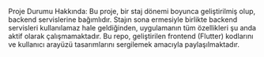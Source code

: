 Proje Durumu Hakkında: Bu proje, bir staj dönemi boyunca geliştirilmiş olup, backend servislerine bağımlıdır. Stajın sona ermesiyle birlikte backend servisleri kullanılamaz hale geldiğinden, uygulamanın tüm özellikleri şu anda aktif olarak çalışmamaktadır. Bu repo, geliştirilen frontend (Flutter) kodlarını ve kullanıcı arayüzü tasarımlarını sergilemek amacıyla paylaşılmaktadır.



